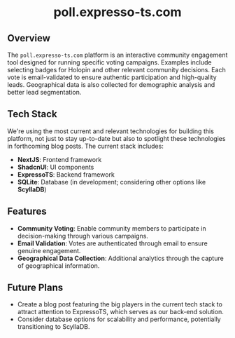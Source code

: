 # <h1 align="center">poll.expresso-ts.com</h1>

## Overview

The `poll.expresso-ts.com` platform is an interactive community engagement tool designed for running specific voting campaigns. Examples include selecting badges for Holopin and other relevant community decisions. Each vote is email-validated to ensure authentic participation and high-quality leads. Geographical data is also collected for demographic analysis and better lead segmentation.

## Tech Stack

We're using the most current and relevant technologies for building this platform, not just to stay up-to-date but also to spotlight these technologies in forthcoming blog posts. The current stack includes:

- **NextJS**: Frontend framework
- **ShadcnUI**: UI components
- **ExpressoTS**: Backend framework
- **SQLite**: Database (in development; considering other options like **ScyllaDB**)

## Features

- **Community Voting**: Enable community members to participate in decision-making through various campaigns.
- **Email Validation**: Votes are authenticated through email to ensure genuine engagement.
- **Geographical Data Collection**: Additional analytics through the capture of geographical information.
  
## Future Plans

- Create a blog post featuring the big players in the current tech stack to attract attention to ExpressoTS, which serves as our back-end solution.
- Consider database options for scalability and performance, potentially transitioning to ScyllaDB.

